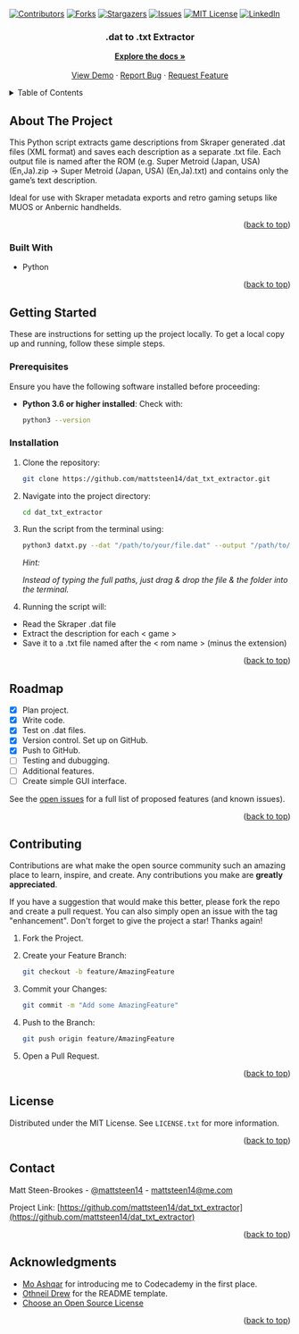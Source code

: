 <a name="readme-top"></a>

<!-- PROJECT SHIELDS -->
<!--
*** I'm using markdown "reference style" links for readability.
*** Reference links are enclosed in brackets [ ] instead of parentheses ( ).
*** See the bottom of this document for the declaration of the reference variables
*** for contributors-url, forks-url, etc. This is an optional, concise syntax you may use.
*** https://www.markdownguide.org/basic-syntax/#reference-style-links
-->
[![Contributors][contributors-shield]][contributors-url]
[![Forks][forks-shield]][forks-url]
[![Stargazers][stars-shield]][stars-url]
[![Issues][issues-shield]][issues-url]
[![MIT License][license-shield]][license-url]
[![LinkedIn][linkedin-shield]][linkedin-url]

<h3 align="center">.dat to .txt Extractor</h3>

  <p align="center">
    <a href="https://github.com/mattsteen14/dat_txt_extractor"><strong>Explore the docs »</strong></a>
    <br />
    <br />
     <a href="https://github.com/mattsteen14/dat_txt_extractor">View Demo</a>
    ·
    <a href="https://github.com/mattsteen14/dat_txt_extractor/issues/new?labels=bug&template=bug-report---.md">Report Bug</a>
    ·
    <a href="https://github.com/mattsteen14/dat_txt_extractor/issues/new?labels=enhancement&template=feature-request---.md">Request Feature</a>
  </p>
</div>

<!-- TABLE OF CONTENTS -->
<details>
  <summary>Table of Contents</summary>
  <ol>
    <li>
      <a href="#about-the-project">About The Project</a>
      <ul>
        <li><a href="#built-with">Built With</a></li>
      </ul>
    </li>
    <li>
      <a href="#getting-started">Getting Started</a>
      <ul>
        <li><a href="#prerequisites">Prerequisites</a></li>
        <li><a href="#installation">Installation</a></li>
      </ul>
    </li>
    <li><a href="#roadmap">Roadmap</a></li>
    <li><a href="#contributing">Contributing</a></li>
    <li><a href="#license">License</a></li>
    <li><a href="#contact">Contact</a></li>
    <li><a href="#acknowledgments">Acknowledgments</a></li>
  </ol>
</details>

<!-- ABOUT THE PROJECT -->
## About The Project

This Python script extracts game descriptions from Skraper generated .dat files (XML format) and saves each description as a separate .txt file. Each output file is named after the ROM (e.g. Super Metroid (Japan, USA) (En,Ja).zip → Super Metroid (Japan, USA) (En,Ja).txt) and contains only the game’s text description.

Ideal for use with Skraper metadata exports and retro gaming setups like MUOS or Anbernic handhelds.

<p align="right">(<a href="#readme-top">back to top</a>)</p>

### Built With

- Python

<p align="right">(<a href="#readme-top">back to top</a>)</p>

<!-- GETTING STARTED -->
## Getting Started

These are instructions for setting up the project locally. To get a local copy up and running, follow these simple steps.

### Prerequisites

Ensure you have the following software installed before proceeding:

- **Python 3.6 or higher installed**: Check with:

  ```sh
  python3 --version
  ```

### Installation

<!-- 1. Get a free API Key at [https://example.com](https://example.com) -->
1. Clone the repository:

   ```sh
   git clone https://github.com/mattsteen14/dat_txt_extractor.git
   ```

2. Navigate into the project directory:

   ```sh
   cd dat_txt_extractor
   ```

3. Run the script from the terminal using:

   ```sh
   python3 datxt.py --dat "/path/to/your/file.dat" --output "/path/to/output_folder"
   ```

    *Hint:* 
    
    *Instead of typing the full paths, just drag & drop the file & the folder into the terminal.*

4. Running the script will:

- Read the Skraper .dat file
- Extract the description for each < game >
- Save it to a .txt file named after the < rom name > (minus the extension)

<p align="right">(<a href="#readme-top">back to top</a>)</p>

<!-- ROADMAP -->
## Roadmap

- [x] Plan project.
- [x] Write code.
- [x] Test on .dat files.
- [x] Version control. Set up on GitHub.
- [x] Push to GitHub.
- [ ] Testing and dubugging.
- [ ] Additional features.
- [ ] Create simple GUI interface.

See the [open issues](https://github.com/mattsteen14/dat_txt_extractor/issues) for a full list of proposed features (and known issues).

<p align="right">(<a href="#readme-top">back to top</a>)</p>

<!-- CONTRIBUTING -->
## Contributing

Contributions are what make the open source community such an amazing place to learn, inspire, and create. Any contributions you make are **greatly appreciated**.

If you have a suggestion that would make this better, please fork the repo and create a pull request. You can also simply open an issue with the tag "enhancement".
Don't forget to give the project a star! Thanks again!

1. Fork the Project.

2. Create your Feature Branch:

   ```sh
   git checkout -b feature/AmazingFeature
   ```

3. Commit your Changes:

   ```sh
   git commit -m "Add some AmazingFeature"
   ```

4. Push to the Branch:

   ```sh
   git push origin feature/AmazingFeature
   ```

5. Open a Pull Request.

<p align="right">(<a href="#readme-top">back to top</a>)</p>

<!-- LICENSE -->
## License

Distributed under the MIT License. See `LICENSE.txt` for more information.

<p align="right">(<a href="#readme-top">back to top</a>)</p>

<!-- CONTACT -->
## Contact

Matt Steen-Brookes - [@mattsteen14](https://twitter.com/mattsteen14) - <mattsteen14@me.com>

Project Link: [https://github.com/mattsteen14/dat_txt_extractor](https://github.com/mattsteen14/dat_txt_extractor)

<p align="right">(<a href="#readme-top">back to top</a>)</p>

<!-- ACKNOWLEDGMENTS -->
## Acknowledgments

- [Mo Ashqar](https://github.com/ashqar) for introducing me to Codecademy in the first place.
- [Othneil Drew](https://github.com/othneildrew) for the README template.
- [Choose an Open Source License](https://choosealicense.com)

<p align="right">(<a href="#readme-top">back to top</a>)</p>

<!-- MARKDOWN LINKS & IMAGES -->
<!-- https://www.markdownguide.org/basic-syntax/#reference-style-links -->
[contributors-shield]: https://img.shields.io/github/contributors/mattsteen14/dat_txt_extractor.svg?style=for-the-badge
[contributors-url]: https://github.com/mattsteen14/dat_txt_extractor/graphs/contributors
[forks-shield]: https://img.shields.io/github/forks/mattsteen14/dat_txt_extractor.svg?style=for-the-badge
[forks-url]: https://github.com/mattsteen14/dat_txt_extractor/network/members
[stars-shield]: https://img.shields.io/github/stars/mattsteen14/dat_txt_extractor.svg?style=for-the-badge
[stars-url]: https://github.com/mattsteen14/dat_txt_extractor/stargazers
[issues-shield]: https://img.shields.io/github/issues/mattsteen14/dat_txt_extractor.svg?style=for-the-badge
[issues-url]: https://github.com/mattsteen14/dat_txt_extractor/issues
[license-shield]: https://img.shields.io/github/license/mattsteen14/dat_txt_extractor.svg?style=for-the-badge
[license-url]: https://github.com/mattsteen14/dat_txt_extractor/blob/main/LICENSE
[linkedin-shield]: https://img.shields.io/badge/-LinkedIn-black.svg?style=for-the-badge&logo=linkedin&colorB=555
[linkedin-url]: https://www.linkedin.com/in/mattsteen14
